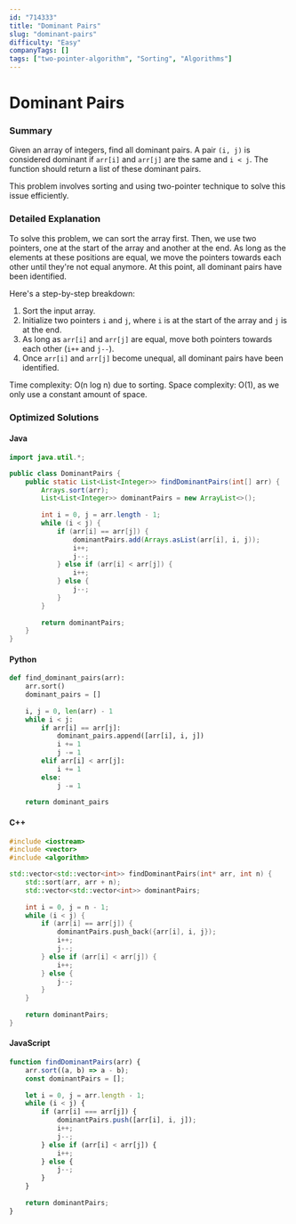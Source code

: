 ```yaml
---
id: "714333"
title: "Dominant Pairs"
slug: "dominant-pairs"
difficulty: "Easy"
companyTags: []
tags: ["two-pointer-algorithm", "Sorting", "Algorithms"]
---
```


**Dominant Pairs**
==================

### Summary
Given an array of integers, find all dominant pairs. A pair `(i, j)` is considered dominant if `arr[i]` and `arr[j]` are the same and `i < j`. The function should return a list of these dominant pairs.

This problem involves sorting and using two-pointer technique to solve this issue efficiently.

### Detailed Explanation
To solve this problem, we can sort the array first. Then, we use two pointers, one at the start of the array and another at the end. As long as the elements at these positions are equal, we move the pointers towards each other until they're not equal anymore. At this point, all dominant pairs have been identified.

Here's a step-by-step breakdown:

1. Sort the input array.
2. Initialize two pointers `i` and `j`, where `i` is at the start of the array and `j` is at the end.
3. As long as `arr[i]` and `arr[j]` are equal, move both pointers towards each other (`i++` and `j--`).
4. Once `arr[i]` and `arr[j]` become unequal, all dominant pairs have been identified.

Time complexity: O(n log n) due to sorting.
Space complexity: O(1), as we only use a constant amount of space.

### Optimized Solutions

#### Java
```java
import java.util.*;

public class DominantPairs {
    public static List<List<Integer>> findDominantPairs(int[] arr) {
        Arrays.sort(arr);
        List<List<Integer>> dominantPairs = new ArrayList<>();
        
        int i = 0, j = arr.length - 1;
        while (i < j) {
            if (arr[i] == arr[j]) {
                dominantPairs.add(Arrays.asList(arr[i], i, j));
                i++;
                j--;
            } else if (arr[i] < arr[j]) {
                i++;
            } else {
                j--;
            }
        }
        
        return dominantPairs;
    }
}
```

#### Python
```python
def find_dominant_pairs(arr):
    arr.sort()
    dominant_pairs = []
    
    i, j = 0, len(arr) - 1
    while i < j:
        if arr[i] == arr[j]:
            dominant_pairs.append([arr[i], i, j])
            i += 1
            j -= 1
        elif arr[i] < arr[j]:
            i += 1
        else:
            j -= 1
    
    return dominant_pairs
```

#### C++
```cpp
#include <iostream>
#include <vector>
#include <algorithm>

std::vector<std::vector<int>> findDominantPairs(int* arr, int n) {
    std::sort(arr, arr + n);
    std::vector<std::vector<int>> dominantPairs;
    
    int i = 0, j = n - 1;
    while (i < j) {
        if (arr[i] == arr[j]) {
            dominantPairs.push_back({arr[i], i, j});
            i++;
            j--;
        } else if (arr[i] < arr[j]) {
            i++;
        } else {
            j--;
        }
    }
    
    return dominantPairs;
}
```

#### JavaScript
```javascript
function findDominantPairs(arr) {
    arr.sort((a, b) => a - b);
    const dominantPairs = [];
    
    let i = 0, j = arr.length - 1;
    while (i < j) {
        if (arr[i] === arr[j]) {
            dominantPairs.push([arr[i], i, j]);
            i++;
            j--;
        } else if (arr[i] < arr[j]) {
            i++;
        } else {
            j--;
        }
    }
    
    return dominantPairs;
}
```